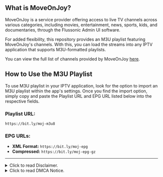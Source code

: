 ## What is MoveOnJoy?

MoveOnJoy is a service provider offering access to live TV channels across various categories, including movies, entertainment, news, sports, kids, and documentaries, through the Flussonic Admin UI software.

For added flexibility, this repository provides an M3U playlist featuring MoveOnJoy's channels. With this, you can load the streams into any IPTV application that supports M3U-formatted playlists.

You can view the full list of channels provided by MoveOnJoy [here](https://github.com/dtankdempse/moveonjoy-m3u/blob/main/channels%2Ctxt).

## How to Use the M3U Playlist

To use M3U playlist in your IPTV application, look for the option to import an M3U playlist within the app's settings. Once you find the import option, simply copy and paste the Playlist URL and EPG URL listed below into the respective fields.

### Playlist URL:
``https://bit.ly/moj-m3u8``

### EPG URLs:
- **XML Format:** `https://bit.ly/moj-epg`
- **Compressed:** `https://bit.ly/moj-epg-gz`

---

<details>
<summary>Click to read Disclaimer.</summary>
  
## Disclaimer:

This repository has no control over the streams, links, or the legality of the content provided by MoveOnJoy.com. It is the end user's responsibility to ensure the legal use of these streams, and we strongly recommend verifying that the content complies with the laws and regulations of your country before use.

</details>

<details>
<summary>Click to read DMCA Notice.</summary>

## DMCA Notice:

This repository does not host or store any video files. It simply organizes publicly accessible web links, which can be accessed through a web browser, into an M3U-formatted playlist. To the best of our knowledge, the content was intentionally made publicly available by the copyright holders or with their permission and consent granted to these websites to stream and share the content they provide.

Please note that linking does not directly infringe copyright, as no copies are made on this repository or its servers. Therefore, sending a DMCA notice to GitHub or the maintainers of this repository is not a valid course of action. To remove the content from the web, you should contact the website or hosting provider actually hosting the material.

If you still believe a link infringes on your rights, you can request its removal by opening an [issue](https://github.com/dtankdempse/moveonjoy-m3u/issues) or submitting a [pull request](https://github.com/dtankdempse/moveonjoy-m3u/pulls). Be aware, however, that removing a link here will not affect the content hosted on the external websites, as this repository has no control over the files or the content being provided.

</details>

